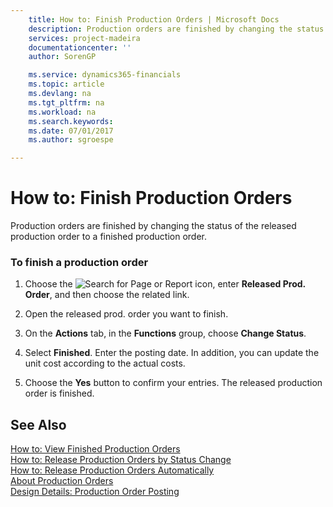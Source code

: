 ```yaml
---
    title: How to: Finish Production Orders | Microsoft Docs
    description: Production orders are finished by changing the status of the released production order to a finished production order.
    services: project-madeira
    documentationcenter: ''
    author: SorenGP

    ms.service: dynamics365-financials
    ms.topic: article
    ms.devlang: na
    ms.tgt_pltfrm: na
    ms.workload: na
    ms.search.keywords:
    ms.date: 07/01/2017
    ms.author: sgroespe

---
```

# How to: Finish Production Orders
Production orders are finished by changing the status of the released production order to a finished production order.  
  
### To finish a production order  
  
1.  Choose the ![Search for Page or Report](media/ui-search/search_small.png "Search for Page or Report icon") icon, enter **Released Prod. Order**, and then choose the related link.  
  
2.  Open the released prod. order you want to finish.  
  
3.  On the **Actions** tab, in the **Functions** group, choose **Change Status**.  
  
4.  Select **Finished**. Enter the posting date. In addition, you can update the unit cost according to the actual costs.  
  
5.  Choose the **Yes** button to confirm your entries. The released production order is finished.  
  
## See Also  
 [How to: View Finished Production Orders](../how-to-view-finished-production-orders.md)   
 [How to: Release Production Orders by Status Change](../how-to-release-production-orders-by-status-change.md)   
 [How to: Release Production Orders Automatically](../how-to-release-production-orders-automatically.md)   
 [About Production Orders](../about-production-orders.md)   
 [Design Details: Production Order Posting](design-details-production-order-posting.md)